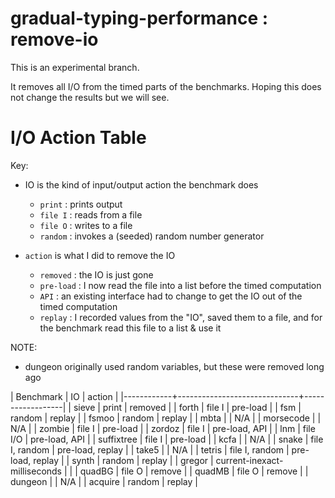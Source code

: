 gradual-typing-performance : remove-io
===

This is an experimental branch.

It removes all I/O from the timed parts of the benchmarks.
Hoping this does not change the results but we will see.




# I/O Action Table

Key:
- IO is the kind of input/output action the benchmark does
  - `print` : prints output
  - `file I` : reads from a file
  - `file O` : writes to a file
  - `random` : invokes a (seeded) random number generator

- `action` is what I did to remove the IO
  - `removed` : the IO is just gone
  - `pre-load` : I now read the file into a list before the timed computation
  - `API` : an existing interface had to change to get the IO out of the timed
    computation
  - `replay` : I recorded values from the "IO", saved them to a file,
    and for the benchmark read this file to a list & use it

NOTE:
- dungeon originally used random variables, but these were removed long ago


| Benchmark  | IO                           | action           |
|------------+------------------------------+------------------|
| sieve      | print                        | removed          |
| forth      | file I                       | pre-load         |
| fsm        | random                       | replay           |
| fsmoo      | random                       | replay           |
| mbta       |                              | N/A              |
| morsecode  |                              | N/A              |
| zombie     | file I                       | pre-load         |
| zordoz     | file I                       | pre-load, API    |
| lnm        | file I/O                     | pre-load, API    |
| suffixtree | file I                       | pre-load         |
| kcfa       |                              | N/A              |
| snake      | file I, random               | pre-load, replay |
| take5      |                              | N/A              |
| tetris     | file I, random               | pre-load, replay |
| synth      | random                       | replay           |
| gregor     | current-inexact-milliseconds |                  |
| quadBG     | file O                       | remove           |
| quadMB     | file O                       | remove           |
| dungeon    |                              | N/A              |
| acquire    | random                       | replay           |
